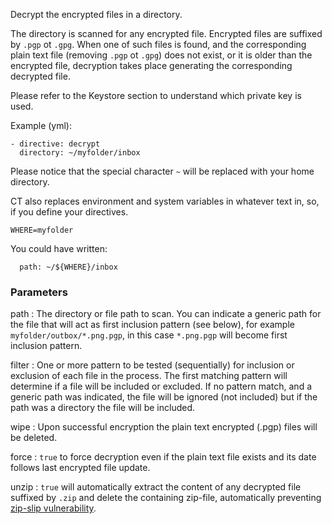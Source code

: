 Decrypt the encrypted files in a directory.

The directory is scanned for any encrypted file. Encrypted files are
suffixed by `.pgp` ot `.gpg`. When one of such files is found, and
the corresponding plain text file (removing `.pgp` ot `.gpg`) does
not exist, or it is older than the encrypted file, decryption takes
place generating the corresponding decrypted file.

Please refer to the Keystore section to understand which private
key is used.

Example (yml):

    - directive: decrypt
      directory: ~/myfolder/inbox

Please notice that the special character `~` will be replaced with your home directory.

CT also replaces environment and system variables in whatever text in, so, if you define
your directives.

    WHERE=myfolder

You could have written:

      path: ~/${WHERE}/inbox


### Parameters

path
:  The directory or file path to scan. You can indicate a generic
path for the file that will act as first inclusion pattern (see below),
for example `myfolder/outbox/*.png.pgp`, in this case `*.png.pgp` will become first
inclusion pattern.

filter
:   One or more pattern to be tested (sequentially) for inclusion or exclusion
of each file in the process. The first matching pattern will determine if a
file will be included or excluded. If no pattern match, and a generic path
was indicated, the file will be ignored (not included) but if the path was
a directory the file will be included.

wipe
:  Upon successful encryption the plain text encrypted (.pgp) files will be deleted.

force
: `true` to force decryption even if the plain text file exists and its date
follows last encrypted file update.

unzip
: `true` will automatically extract the content of any decrypted file suffixed
by `.zip` and delete the containing zip-file, automatically preventing 
[zip-slip vulnerability](https://snyk.io/research/zip-slip-vulnerability).
